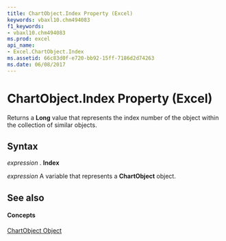 ```yaml
---
title: ChartObject.Index Property (Excel)
keywords: vbaxl10.chm494083
f1_keywords:
- vbaxl10.chm494083
ms.prod: excel
api_name:
- Excel.ChartObject.Index
ms.assetid: 66c83d0f-e720-bb92-15ff-7186d2d74263
ms.date: 06/08/2017
---
```



# ChartObject.Index Property (Excel)

Returns a  **Long** value that represents the index number of the object within the collection of similar objects.


## Syntax

 _expression_ . **Index**

 _expression_ A variable that represents a **ChartObject** object.


## See also


#### Concepts


[ChartObject Object](Excel.ChartObject.md)

